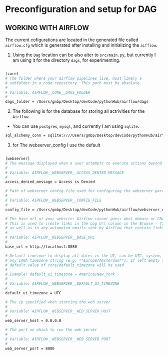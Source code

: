 # Preconfiguration and setup for DAG

## WORKING WITH AIRFLOW

The current cofigurations are located in the generated file called
`airflow.cfg` which is generated after installing and initializing the
`aifflow`.

1. Using the `Dag` location can be also alter to `src/main.py`, but currently I
   am using it for the directory `dags`, for experimenting.

```sh

[core]
# The folder where your airflow pipelines live, most likely a
# subfolder in a code repository. This path must be absolute.
#
# Variable: AIRFLOW__CORE__DAGS_FOLDER
#
dags_folder = /Users/gmbp/Desktop/devCode/pythonHub/airflow/dags
```

2. The following is for the database for storing all actrivities for the
   `Airflow`.

- You can use `postgres`, `mysql`, and currently I am using `sqlite`.

```sh
sql_alchemy_conn = sqlite:////Users/gmbp/Desktop/devCode/pythonHub/airflow/airflow.db
```

3. for The webserver_config I use the default

```sh

[webserver]
# The message displayed when a user attempts to execute actions beyond their authorised privileges.
#
# Variable: AIRFLOW__WEBSERVER__ACCESS_DENIED_MESSAGE
#
access_denied_message = Access is Denied

# Path of webserver config file used for configuring the webserver parameters
#
# Variable: AIRFLOW__WEBSERVER__CONFIG_FILE
#
config_file = /Users/gmbp/Desktop/devCode/pythonHub/airflow/webserver_config.py

# The base url of your website: Airflow cannot guess what domain or CNAME you are using.
# This is used to create links in the Log Url column in the Browse - Task Instances menu,
# as well as in any automated emails sent by Airflow that contain links to your webserver.
#
# Variable: AIRFLOW__WEBSERVER__BASE_URL
#
base_url = http://localhost:8080

# Default timezone to display all dates in the UI, can be UTC, system, or
# any IANA timezone string (e.g. **Europe/Amsterdam**). If left empty the
# default value of core/default_timezone will be used
#
# Example: default_ui_timezone = America/New_York
#
# Variable: AIRFLOW__WEBSERVER__DEFAULT_UI_TIMEZONE
#
default_ui_timezone = UTC

# The ip specified when starting the web server
#
# Variable: AIRFLOW__WEBSERVER__WEB_SERVER_HOST
#
web_server_host = 0.0.0.0

# The port on which to run the web server
#
# Variable: AIRFLOW__WEBSERVER__WEB_SERVER_PORT
#
web_server_port = 8080
```
